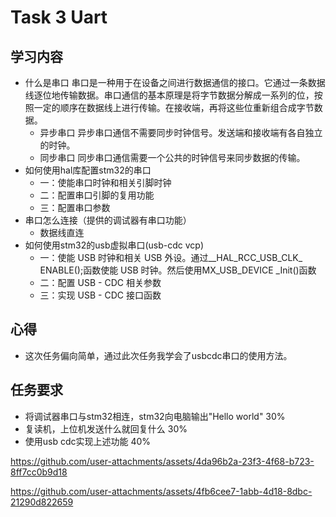 # Task 3 Uart
## 学习内容
 - 什么是串口
 串口是一种用于在设备之间进行数据通信的接口。它通过一条数据线逐位地传输数据。串口通信的基本原理是将字节数据分解成一系列的位，按照一定的顺序在数据线上进行传输。在接收端，再将这些位重新组合成字节数据。
   - 异步串口
   异步串口通信不需要同步时钟信号。发送端和接收端有各自独立的时钟。
   - 同步串口
   同步串口通信需要一个公共的时钟信号来同步数据的传输。
 - 如何使用hal库配置stm32的串口
   - 一：使能串口时钟和相关引脚时钟
   - 二：配置串口引脚的复用功能
   - 三：配置串口参数
  - 串口怎么连接（提供的调试器有串口功能）
    - 数据线直连
 - 如何使用stm32的usb虚拟串口(usb-cdc vcp)
    - 一：使能 USB 时钟和相关 USB 外设。通过__HAL_RCC_USB_CLK_ ENABLE();函数使能 USB 时钟。然后使用MX_USB_DEVICE _Init()函数
    - 二：配置 USB - CDC 相关参数
    - 三：实现 USB - CDC 接口函数
## 心得
  - 这次任务偏向简单，通过此次任务我学会了usbcdc串口的使用方法。
## 任务要求
 - 将调试器串口与stm32相连，stm32向电脑输出"Hello world" 30%
 - 复读机，上位机发送什么就回复什么 30%
 - 使用usb cdc实现上述功能 40%

https://github.com/user-attachments/assets/4da96b2a-23f3-4f68-b723-8ff7cc0b9d18



https://github.com/user-attachments/assets/4fb6cee7-1abb-4d18-8dbc-21290d822659

